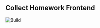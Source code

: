 ## Collect Homework Frontend
![Build](https://github.com/ChenKS12138/collect-homework-frontend/workflows/Build/badge.svg)
